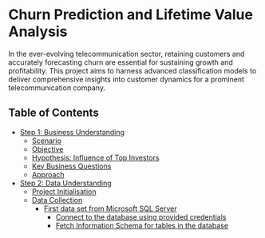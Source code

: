 # Churn Prediction and Lifetime Value Analysis
In the ever-evolving telecommunication sector, retaining customers and accurately forecasting churn are essential for sustaining growth and profitability. This project aims to harness advanced classification models to deliver comprehensive insights into customer dynamics for a prominent telecommunication company.

## Table of Contents
<!-- TOC-->

- [Step 1: Business Understanding](#step-1-business-understanding)
  - [Scenario](#scenario)
  - [Objective](#objective)
  - [Hypothesis: Influence of Top Investors](#hypothesis-)
  - [Key Business Questions](#key-business-questions)
  - [Approach](#approach)
- [Step 2: Data Understanding](#step-2-data-understanding)
  - [Project Initialisation](#project-initialisation)
  - [Data Collection](#data-collection)
    - [First data set from Microsoft SQL Server](#access-the-2020-and-2021-data-from-microsoft-sql-server)
      - [Connect to the database using provided credentials](#connect-to-the-database-using-provided-credentials)
      - [Fetch Information Schema for tables in the database](#fetch-information-schema-for-tables-in-the-database)
      <!-- - [Load LP2\_startup\_funding2021 Data](#load-lp1_startup_funding2021-data)
      - [Load LP1\_startup\_funding2020 Data](#load-lp1_startup_funding2020-data) -->
    <!-- - [Access 2019 data from OneDrive](#access-2019-data-from-onedrive)
    - [Access the 2018 data from GitHub Repository](#access-the-2018-data-from-github-repository)
  - [Data Quality Considerations](#data-quality-considerations) -->